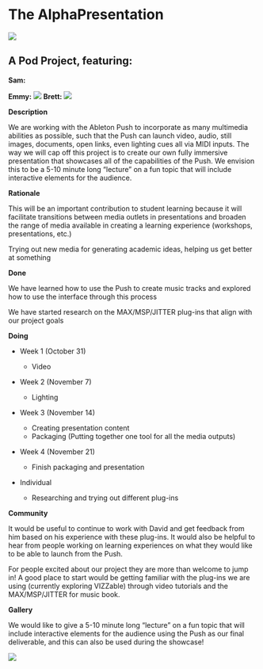

# The AlphaPresentation


![](https://lh4.googleusercontent.com/MXNgU4GP-RlH7JTSUr9-8mG9yvgxm9L9zJu-gHlZryyJOIpDTXHd0NzZhMAvwEPAotG3vebhLUJUvXFDaIYJDYEoNyJbGxXtgI9mmlHrLz5qvY3hrYZcA18MRBUscN55XoxDLNmX)



## A Pod Project, featuring:

**Sam:**

**Emmy:**
![](https://lh3.googleusercontent.com/VzIC_i-H4mlCT4YSS7fOmnWm7uoZat4ZCouEt73A1zvmjb_OogtD0wEDor7j-zpMRARvruAc96R9_fPCLd22_aLaoDf0sqqT3DmmxfrukFOOtenoBfrFOL1jWDG62UKWGSIm5aH9)
**Brett:**
![](https://lh4.googleusercontent.com/VuXqLJWQ-fry2ndODLKEBNTd2MY7aT48WZsWWE7_8OuQnT2Hks6cAFTbu1Wv6pCO2sZ9ZVGMeU9YDF7hCTPhvkqsrP0VkT1Hle9llJyb6BPcbgtLYI4h5m38C8qssR2UASPK4wxr)




**Description**

We are working with the Ableton Push to incorporate as many multimedia abilities as possible, such that the Push can launch video, audio, still images, documents, open links, even lighting cues all via MIDI inputs. The way we will cap off this project is to create our own fully immersive presentation that showcases all of the capabilities of the Push. We envision this to be a 5-10 minute long “lecture” on a fun topic that will include interactive elements for the audience.

**Rationale**

This will be an important contribution to student learning because it will facilitate transitions between media outlets in presentations and broaden the range of media available in creating a learning experience (workshops, presentations, etc.)

Trying out new media for generating academic ideas, helping us get better at something


**Done**

We have learned how to use the Push to create music tracks and explored how to use the interface through this process

We have started research on the MAX/MSP/JITTER plug-ins that align with our project goals

**Doing**


- Week 1 (October 31)
  - Video


- Week 2 (November 7)
  - Lighting


- Week 3 (November 14)
  - Creating presentation content
  - Packaging (Putting together one tool for all the media outputs)


- Week 4 (November 21)
  - Finish packaging and presentation


- Individual
  - Researching and trying out different plug-ins



 **Community**

It would be useful to continue to work with David and get feedback from him based on his experience with these plug-ins. It would also be helpful to hear from people working on learning experiences on what they would like to be able to launch from the Push.

For people excited about our project they are more than welcome to jump in! A good place to start would be getting familiar with the plug-ins we are using (currently exploring VIZZable) through video tutorials and the MAX/MSP/JITTER for music book.


**Gallery**

We would like to give a 5-10 minute long “lecture” on a fun topic that will include interactive elements for the audience using the Push as our final deliverable, and this can also be used during the showcase!

![](https://lh6.googleusercontent.com/VV4g-J1vh8nwnAXmL_A1Oh5pi4KgeGKH2qkT_hJ0o73kqQnu805pdtL7JYo4-JUJBLZS_EdZGbq32wzNr1Q87CFRSkLE3BxrZO4VSGhSG4R_yQYBC1UV8PWKH-q3EoR1OZaEy_rS)
<!--stackedit_data:
eyJoaXN0b3J5IjpbNzE1ODc1OTg1XX0=
-->
